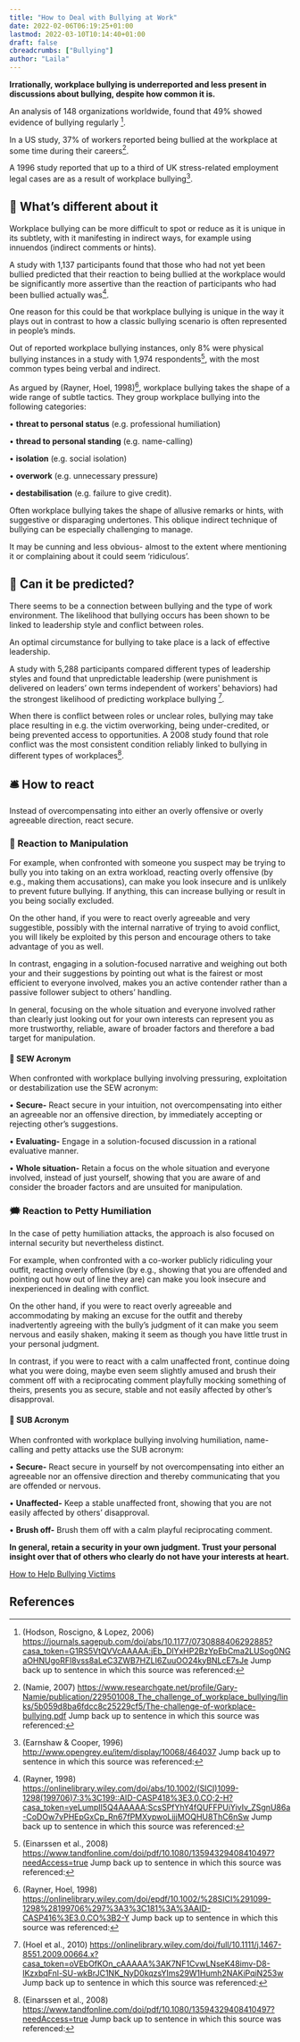 ```yaml
---
title: "How to Deal with Bullying at Work"
date: 2022-02-06T06:19:25+01:00
lastmod: 2022-03-10T10:14:40+01:00
draft: false
cbreadcrumbs: ["Bullying"]
author: "Laila"
---
```


**Irrationally, workplace bullying is underreported and less present in discussions about bullying, despite how common it is.**

An analysis of 148 organizations worldwide, found that 49% showed evidence of bullying regularly [^1].

In a US study, 37% of workers reported being bullied at the workplace at some time during their careers[^2].

 A 1996 study reported that up to a third of UK stress-related employment legal cases are as a result of workplace bullying[^3].

## :microscope: What’s different about it

Workplace bullying can be more difficult to spot or reduce as it is unique in its subtlety, with it manifesting in indirect ways, for example using innuendos (indirect comments or hints).

A study with 1,137 participants found that those who had not yet been bullied predicted that their reaction to being bullied at the workplace would be significantly more assertive than the reaction of participants who had been bullied actually was[^4].

One reason for this could be that workplace bullying is unique in the way it plays out in contrast to how a classic bullying scenario is often represented in people’s minds.

Out of reported workplace bullying instances, only 8% were physical bullying instances in a study with 1,974 respondents[^5], with the most common types being verbal and indirect.

As argued by (Rayner, Hoel, 1998)[^6], workplace bullying takes the shape of a wide range of subtle tactics. They group workplace bullying into the following categories:

• **threat to personal status** (e.g. professional humiliation)

• **thread to personal standing** (e.g. name-calling)

• **isolation** (e.g. social isolation)

• **overwork** (e.g. unnecessary pressure) 

• **destabilisation** (e.g. failure to give credit).

Often workplace bullying takes the shape of allusive remarks or hints, with suggestive or disparaging undertones. This oblique indirect technique of bullying can be especially challenging to manage.

It may be cunning and less obvious- almost to the extent where mentioning it or complaining about it could seem ‘ridiculous’.

## :satellite: Can it be predicted?

There seems to be a connection between bullying and the type of work environment. The likelihood that bullying occurs has been shown to be linked to leadership style and conflict between roles.

An optimal circumstance for bullying to take place is a lack of effective leadership.

A study with 5,288 participants compared different types of leadership styles and found that unpredictable leadership (were punishment is delivered on leaders’ own terms independent of workers' behaviors) had the strongest likelihood of predicting workplace bullying [^7]. 

When there is conflict between roles or unclear roles, bullying may take place resulting in e.g. the victim overworking, being under-credited, or being prevented access to opportunities. 
A 2008 study found that role conflict was the most consistent condition reliably linked to bullying in different types of workplaces[^5].

## :bellhop_bell: How to react

Instead of overcompensating into either an overly offensive or overly agreeable direction, react secure.

### :syringe: Reaction to Manipulation

For example, when confronted with someone you suspect may be trying to bully you into taking on an extra workload, reacting overly offensive (by e.g., making them accusations), can make you look insecure and is unlikely to prevent future bullying. If anything, this can increase bullying or result in you being socially excluded. 

On the other hand, if you were to react overly agreeable and very suggestible, possibly with the internal narrative of trying to avoid conflict, you will likely be exploited by this person and encourage others to take advantage of you as well.

In contrast, engaging in a solution-focused narrative and weighing out both your and their suggestions by pointing out what is the fairest or most efficient to everyone involved, makes you an active contender rather than a passive follower subject to others’ handling.

 In general, focusing on the whole situation and everyone involved rather than clearly just looking out for your own interests can represent you as more trustworthy, reliable, aware of broader factors and therefore a bad target for manipulation.

 #### :scroll: SEW Acronym

When confronted with workplace bullying involving pressuring, exploitation or destabilization use the SEW acronym:

• **Secure-** React secure in your intuition, not overcompensating into either an agreeable nor an offensive direction, by immediately accepting or rejecting other’s suggestions.

• **Evaluating-** Engage in a solution-focused discussion in a rational evaluative manner.


• **Whole situation-** Retain a focus on the whole situation and everyone involved, instead of just yourself, showing that you are aware of and consider the broader factors and are unsuited for manipulation.


### :right_anger_bubble: Reaction to Petty Humiliation

In the case of petty humiliation attacks, the approach is also focused on internal security but nevertheless distinct. 

For example, when confronted with a co-worker publicly ridiculing your outfit, reacting overly offensive (by e.g., showing that you are offended and pointing out how out of line they are) can make you look insecure and inexperienced in dealing with conflict.

On the other hand, if you were to react overly agreeable and accommodating by making an excuse for the outfit and thereby inadvertently agreeing with the bully’s judgment of it can make you seem nervous and easily shaken, making it seem as though you have little trust in your personal judgment.

In contrast, if you were to react with a calm unaffected front, continue doing what you were doing, maybe even seem slightly amused and brush their comment off with a reciprocating comment playfully mocking something of theirs, presents you as secure, stable and not easily affected by other’s disapproval.

#### :scroll: SUB Acronym

When confronted with workplace bullying involving humiliation, name-calling and petty attacks use the SUB acronym:

• **Secure-** React secure in yourself by not overcompensating into either an agreeable nor an offensive direction and thereby communicating that you are offended or nervous. 

• **Unaffected-** Keep a stable unaffected front, showing that you are not easily affected by others’ disapproval.


• **Brush off-** Brush them off with a calm playful reciprocating comment.


**In general, retain a security in your own judgment. Trust your personal insight over that of others who clearly do not have your interests at heart.**


[How to Help Bullying Victims](/how-to-help-bullying-victims/)

References 
---
[^1]: (Hodson, Roscigno, & Lopez, 2006) https://journals.sagepub.com/doi/abs/10.1177/0730888406292885?casa_token=G1RS5VtQVVcAAAAA:jEb_DlYxHP2BzYpEbCma2LUSog0NGaOHNUgoRFl8vss8aLeC3ZWB7HZLI6ZuuOO24kyBNLcE7sJe Jump back up to sentence in which this source was referenced:

[^2]: (Namie, 2007) https://www.researchgate.net/profile/Gary-Namie/publication/229501008_The_challenge_of_workplace_bullying/links/5b059d8ba6fdcc8c25229cf5/The-challenge-of-workplace-bullying.pdf Jump back up to sentence in which this source was referenced:

[^3]: (Earnshaw & Cooper, 1996) http://www.opengrey.eu/item/display/10068/464037 Jump back up to sentence in which this source was referenced:

[^4]: (Rayner, 1998) https://onlinelibrary.wiley.com/doi/abs/10.1002/(SICI)1099-1298(199706)7:3%3C199::AID-CASP418%3E3.0.CO;2-H?casa_token=yeLumpII5Q4AAAAA:ScsSPfYhY4fQUFFPUiYivIv_ZSgnU86a-CoDOw7vPHEpGxCp_Rn67fPMXypwoLijjMOQHU8ThC6nSw Jump back up to sentence in which this source was referenced:

[^5]: (Einarssen et al., 2008) https://www.tandfonline.com/doi/pdf/10.1080/13594329408410497?needAccess=true Jump back up to sentence in which this source was referenced:

[^6]: (Rayner, Hoel, 1998) https://onlinelibrary.wiley.com/doi/epdf/10.1002/%28SICI%291099-1298%28199706%297%3A3%3C181%3A%3AAID-CASP416%3E3.0.CO%3B2-Y Jump back up to sentence in which this source was referenced:

[^7]: (Hoel et al., 2010) https://onlinelibrary.wiley.com/doi/full/10.1111/j.1467-8551.2009.00664.x?casa_token=oVEbOfKOn_cAAAAA%3AK7NF1CvwLNseK48imv-D8-lKzxbqFnl-SU-wkBrJC1NK_NyD0kqzsYIms29W1Humh2NAKiPqiN253w Jump back up to sentence in which this source was referenced:

[^8]: Jump back up to sentence in which this source was referenced:

